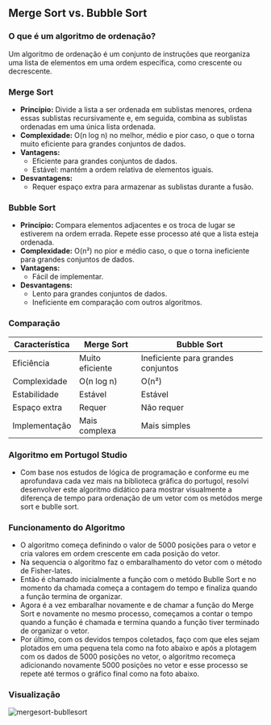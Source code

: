## Merge Sort vs. Bubble Sort

### O que é um algoritmo de ordenação?

Um algoritmo de ordenação é um conjunto de instruções que reorganiza uma lista de elementos em uma ordem específica, como crescente ou decrescente.

### Merge Sort

* **Princípio:** Divide a lista a ser ordenada em sublistas menores, ordena essas sublistas recursivamente e, em seguida, combina as sublistas ordenadas em uma única lista ordenada.
* **Complexidade:** O(n log n) no melhor, médio e pior caso, o que o torna muito eficiente para grandes conjuntos de dados.
* **Vantagens:**
  * Eficiente para grandes conjuntos de dados.
  * Estável: mantém a ordem relativa de elementos iguais.
* **Desvantagens:**
  * Requer espaço extra para armazenar as sublistas durante a fusão.

### Bubble Sort

* **Princípio:** Compara elementos adjacentes e os troca de lugar se estiverem na ordem errada. Repete esse processo até que a lista esteja ordenada.
* **Complexidade:** O(n²) no pior e médio caso, o que o torna ineficiente para grandes conjuntos de dados.
* **Vantagens:**
  * Fácil de implementar.
* **Desvantagens:**
  * Lento para grandes conjuntos de dados.
  * Ineficiente em comparação com outros algoritmos.

### Comparação

| Característica | Merge Sort | Bubble Sort |
|---|---|---|
| Eficiência | Muito eficiente | Ineficiente para grandes conjuntos |
| Complexidade | O(n log n) | O(n²) |
| Estabilidade | Estável | Estável |
| Espaço extra | Requer | Não requer |
| Implementação | Mais complexa | Mais simples |

### Algoritmo em Portugol Studio

* Com base nos estudos de lógica de programação e conforme eu me aprofundava cada vez mais na biblioteca gráfica do portugol, resolvi desenvolver este algoritmo didático para mostrar visualmente a diferença de tempo para ordenação de um vetor com os metódos merge sort e bublle sort.

### Funcionamento do Algoritmo

* O algoritmo começa definindo o valor de 5000 posições para o vetor e cria valores em ordem crescente em cada posição do vetor.
* Na sequencia o algoritmo faz o embaralhamento do vetor com o método de Fisher-Iates.
* Então é chamado inicialmente a função com o metódo Bublle Sort e no momento da chamada começa a contagem do tempo e finaliza quando a função termina de organizar.
* Agora é a vez embaralhar novamente e de chamar a função do Merge Sort e novamente no mesmo processo, começamos a contar o tempo quando a função é chamada e termina quando a função tiver terminado de organizar o vetor.
* Por último, com os devidos tempos coletados, faço com que eles sejam plotados em uma pequena tela como na foto abaixo e após a plotagem com os dados de 5000 posições no vetor, o algoritmo recomeça adicionando novamente 5000 posições no vetor e esse processo se repete até termos o gráfico final como na foto abaixo.


### Visualização

![mergesort-bubllesort](https://github.com/user-attachments/assets/729336f5-ca29-4e64-8aaf-64008ab8bb2c)









